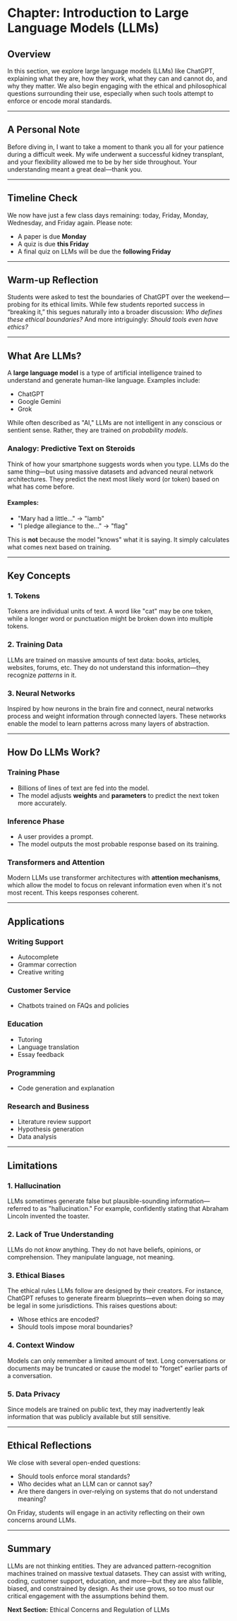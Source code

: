 # Chapter: Introduction to Large Language Models (LLMs)

## Overview
In this section, we explore large language models (LLMs) like ChatGPT, explaining what they are, how they work, what they can and cannot do, and why they matter. We also begin engaging with the ethical and philosophical questions surrounding their use, especially when such tools attempt to enforce or encode moral standards.

---

## A Personal Note
Before diving in, I want to take a moment to thank you all for your patience during a difficult week. My wife underwent a successful kidney transplant, and your flexibility allowed me to be by her side throughout. Your understanding meant a great deal—thank you.

---

## Timeline Check
We now have just a few class days remaining: today, Friday, Monday, Wednesday, and Friday again. Please note:
- A paper is due **Monday**
- A quiz is due **this Friday**
- A final quiz on LLMs will be due the **following Friday**

---

## Warm-up Reflection
Students were asked to test the boundaries of ChatGPT over the weekend—probing for its ethical limits. While few students reported success in “breaking it,” this segues naturally into a broader discussion: *Who defines these ethical boundaries?* And more intriguingly: *Should tools even have ethics?*

---

## What Are LLMs?
A **large language model** is a type of artificial intelligence trained to understand and generate human-like language. Examples include:
- ChatGPT
- Google Gemini
- Grok

While often described as "AI," LLMs are not intelligent in any conscious or sentient sense. Rather, they are trained on *probability models*.

### Analogy: Predictive Text on Steroids
Think of how your smartphone suggests words when you type. LLMs do the same thing—but using massive datasets and advanced neural network architectures. They predict the next most likely word (or token) based on what has come before.

#### Examples:
- "Mary had a little..." → "lamb"
- "I pledge allegiance to the..." → "flag"

This is **not** because the model "knows" what it is saying. It simply calculates what comes next based on training.

---

## Key Concepts

### 1. Tokens
Tokens are individual units of text. A word like "cat" may be one token, while a longer word or punctuation might be broken down into multiple tokens.

### 2. Training Data
LLMs are trained on massive amounts of text data: books, articles, websites, forums, etc. They do not understand this information—they recognize *patterns* in it.

### 3. Neural Networks
Inspired by how neurons in the brain fire and connect, neural networks process and weight information through connected layers. These networks enable the model to learn patterns across many layers of abstraction.

---

## How Do LLMs Work?

### Training Phase
- Billions of lines of text are fed into the model.
- The model adjusts **weights** and **parameters** to predict the next token more accurately.

### Inference Phase
- A user provides a prompt.
- The model outputs the most probable response based on its training.

### Transformers and Attention
Modern LLMs use transformer architectures with **attention mechanisms**, which allow the model to focus on relevant information even when it's not most recent. This keeps responses coherent.

---

## Applications

### Writing Support
- Autocomplete
- Grammar correction
- Creative writing

### Customer Service
- Chatbots trained on FAQs and policies

### Education
- Tutoring
- Language translation
- Essay feedback

### Programming
- Code generation and explanation

### Research and Business
- Literature review support
- Hypothesis generation
- Data analysis

---

## Limitations

### 1. Hallucination
LLMs sometimes generate false but plausible-sounding information—referred to as "hallucination." For example, confidently stating that Abraham Lincoln invented the toaster.

### 2. Lack of True Understanding
LLMs do not *know* anything. They do not have beliefs, opinions, or comprehension. They manipulate language, not meaning.

### 3. Ethical Biases
The ethical rules LLMs follow are designed by their creators. For instance, ChatGPT refuses to generate firearm blueprints—even when doing so may be legal in some jurisdictions. This raises questions about:
- Whose ethics are encoded?
- Should tools impose moral boundaries?

### 4. Context Window
Models can only remember a limited amount of text. Long conversations or documents may be truncated or cause the model to "forget" earlier parts of a conversation.

### 5. Data Privacy
Since models are trained on public text, they may inadvertently leak information that was publicly available but still sensitive.

---

## Ethical Reflections
We close with several open-ended questions:
- Should tools enforce moral standards?
- Who decides what an LLM can or cannot say?
- Are there dangers in over-relying on systems that do not understand meaning?

On Friday, students will engage in an activity reflecting on their own concerns around LLMs.

---

## Summary
LLMs are not thinking entities. They are advanced pattern-recognition machines trained on massive textual datasets. They can assist with writing, coding, customer support, education, and more—but they are also fallible, biased, and constrained by design. As their use grows, so too must our critical engagement with the assumptions behind them.

**Next Section:** Ethical Concerns and Regulation of LLMs

